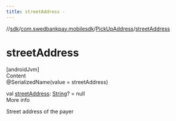 ```yaml
---
title: streetAddress -
---
```

//[sdk](../../../index)/[com.swedbankpay.mobilesdk](../index)/[PickUpAddress](index)/[streetAddress](street-address)



# streetAddress  
[androidJvm]  
Content  
@SerializedName(value = streetAddress)  
  
val [streetAddress](street-address): [String](https://kotlinlang.org/api/latest/jvm/stdlib/kotlin/-string/index.html)? = null  
More info  


Street address of the payer

  




